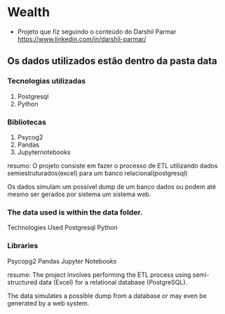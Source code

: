 # Wealth
- Projeto que fiz seguindo o conteúdo do Darshil Parmar 
https://www.linkedin.com/in/darshil-parmar/

## Os dados utilizados estão dentro da pasta data

### Tecnologias utilizadas

1. Postgresql 
2. Python

### Bibliotecas
1. Psycog2
2. Pandas
3. Jupyternotebooks


resumo:
O projeto consiste em fazer o processo de ETL utilizando dados 
semiestruturados(excel) para um banco relacional(postgresql)

Os dados simulam um possível dump de um banco dados ou podem até mesmo ser gerados
por sistema um sistema web.

### The data used is within the data folder.
Technologies Used
Postgresql
Python

### Libraries
Psycopg2
Pandas
Jupyter Notebooks

resume:
The project involves performing the ETL process using 
semi-structured data (Excel) for a relational database (PostgreSQL).

The data simulates a possible dump from a database or may even be generated by a web system.